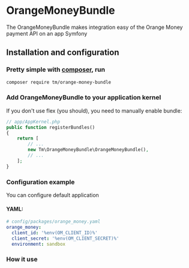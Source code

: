 # OrangeMoneyBundle

The OrangeMoneyBundle makes integration easy
of the Orange Money payment API on an app
Symfony

## Installation and configuration
### Pretty simple with [composer](https://packegist.org), run
```sh
composer require tm/orange-money-bundle
```
###  Add OrangeMoneyBundle to your application kernel

If you don't use flex (you should), you need to manually enable bundle:

```php
// app/AppKernel.php
public function registerBundles()
{
    return [
        // ...
        new Tm\OrangeMoneyBundle\OrangeMoneyBundle(),
        // ...
    ];
}
```

### Configuration example

You can configure default application

#### YAML:
````yaml
# config/packages/orange_money.yaml
orange_money:
  client_id: '%env(OM_CLIENT_ID)%'
  client_secret: '%env(OM_CLIENT_SECRET)%'
  environment: sandbox
````

### How it use

